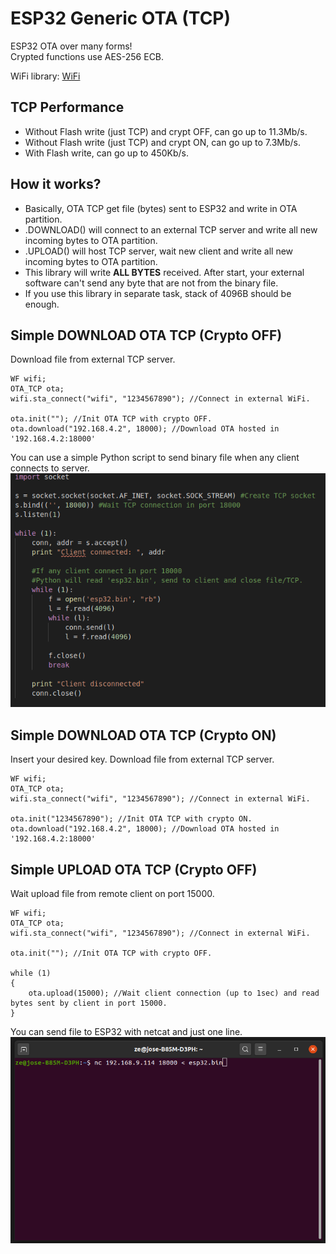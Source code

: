 # ESP32 Generic OTA (TCP)
ESP32 OTA over many forms!\
Crypted functions use AES-256 ECB.

WiFi library: [WiFi](https://github.com/urbanze/esp32-wifi)

## TCP Performance
* Without Flash write (just TCP) and crypt OFF, can go up to 11.3Mb/s.
* Without Flash write (just TCP) and crypt ON, can go up to 7.3Mb/s.
* With Flash write, can go up to 450Kb/s.

## How it works?
* Basically, OTA TCP get file (bytes) sent to ESP32 and write in OTA partition.
* .DOWNLOAD() will connect to an external TCP server and write all new incoming bytes to OTA partition.
* .UPLOAD() will host TCP server, wait new client and write all new incoming bytes to OTA partition.
* This library will write **ALL BYTES** received. After start, your external software can't send any byte that are not from the binary file.
* If you use this library in separate task, stack of 4096B should be enough.

## Simple DOWNLOAD OTA TCP (Crypto OFF)
Download file from external TCP server.
```
WF wifi;
OTA_TCP ota;
wifi.sta_connect("wifi", "1234567890"); //Connect in external WiFi.

ota.init(""); //Init OTA TCP with crypto OFF.
ota.download("192.168.4.2", 18000); //Download OTA hosted in '192.168.4.2:18000'
```

You can use a simple Python script to send binary file when any client connects to server.
![image](docs/tcp_python.png)

## Simple DOWNLOAD OTA TCP (Crypto ON)
Insert your desired key. Download file from external TCP server.
```
WF wifi;
OTA_TCP ota;
wifi.sta_connect("wifi", "1234567890"); //Connect in external WiFi.

ota.init("1234567890"); //Init OTA TCP with crypto ON.
ota.download("192.168.4.2", 18000); //Download OTA hosted in '192.168.4.2:18000'
```

## Simple UPLOAD OTA TCP (Crypto OFF)
Wait upload file from remote client on port 15000.
```
WF wifi;
OTA_TCP ota;
wifi.sta_connect("wifi", "1234567890"); //Connect in external WiFi.

ota.init(""); //Init OTA TCP with crypto OFF.

while (1)
{
	ota.upload(15000); //Wait client connection (up to 1sec) and read bytes sent by client in port 15000.
}
```
You can send file to ESP32 with netcat and just one line. 
![image2](docs/tcp_netcat.png)
